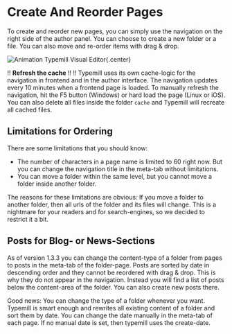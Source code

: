 # Create And Reorder Pages

To create and reorder new pages, you can simply use the navigation on the right side of the author panel. You can choose to create a new folder or a file. You can also move and re-order items with drag & drop.

![Animation Typemill Visual Editor](media/live/tm-demo.gif){.center}

!! **Refresh the cache**
!!
!! Typemill uses its own cache-logic for the navigation in frontend and in the author interface. The navigation updates every 10 minutes when a frontend page is loaded. To manually refresh the navigation, hit the F5 button (Windows) or hard load the page (Linux or iOS). You can also delete all files inside the folder `cache` and Typemill will recreate all cached files.

## Limitations for Ordering

There are some limitations that you should know:

* The number of characters in a page name is limited to 60 right now. But you can change the navigation title in the meta-tab without limitations.
* You can move a folder within the same level, but you cannot move a folder inside another folder.

The reasons for these limitations are obvious: If you move a folder to another folder, then all urls of the folder and its files will change. This is a nightmare for your readers and for search-engines, so we decided to restrict it a bit.

## Posts for Blog- or News-Sections

As of version 1.3.3 you can change the content-type of a folder from pages to posts in the meta-tab of the folder-page. Posts are sorted by date in descending order and they cannot be reordered with drag & drop. This is why they do not appear in the navigation. Instead you will find a list of posts below the content-area of the folder. You can also create new posts there.

Good news: You can change the type of a folder whenever you want. Typemill is smart enough and rewrites all existing content of a folder and sort them by date. You can change the date manually in the meta-tab of each page. If no manual date is set, then typemill uses the create-date.

